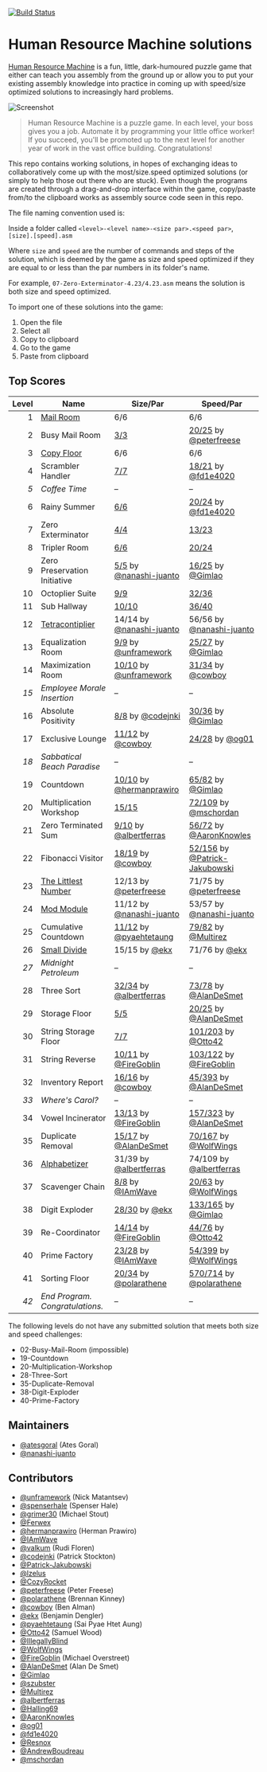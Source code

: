 [![Build Status](https://travis-ci.org/atesgoral/hrm-solutions.svg?branch=master)](https://travis-ci.org/atesgoral/hrm-solutions)

# Human Resource Machine solutions

[Human Resource Machine](http://tomorrowcorporation.com/humanresourcemachine) is a fun, little, dark-humoured puzzle game that either can teach you assembly from the ground up or allow you to put your existing assembly knowledge into practice in coming up with speed/size optimized solutions to increasingly hard problems.

![Screenshot](http://tomorrowcorporation.com/blog/wp-content/themes/tcTheme2/images/hrm/screenshots/hrm_04.png)

> Human Resource Machine is a puzzle game. In each level, your boss gives you a job. Automate it by programming your little office worker! If you succeed, you'll be promoted up to the next level for another year of work in the vast office building. Congratulations!

This repo contains working solutions, in hopes of exchanging ideas to collaboratively come up with the most/size.speed optimized solutions (or simply to help those out there who are stuck). Even though the programs are created through a drag-and-drop interface within the game, copy/paste from/to the clipboard works as assembly source code seen in this repo.

The file naming convention used is:

Inside a folder called `<level>-<level name>-<size par>.<speed par>`, `[size].[speed].asm`

Where `size` and `speed` are the number of commands and steps of the solution, which is deemed by the game as size and speed optimized if they are equal to or less than the par numbers in its folder's name.

For example, `07-Zero-Exterminator-4.23/4.23.asm` means the solution is both size and speed optimized.

To import one of these solutions into the game:

1. Open the file
2. Select all
3. Copy to clipboard
4. Go to the game
5. Paste from clipboard

## Top Scores

| Level | Name | Size/Par | Speed/Par |
| ----: | ---- | -------- | --------- |
| 1 | [Mail Room](01-Mail-Room-6.6/6.6.asm) | 6/6 | 6/6 |
| 2 | Busy Mail Room | [3/3](02-Busy-Mail-Room-3.25/3.30.asm) | [20/25](02-Busy-Mail-Room-3.25/26.20.specific-peterfreese.asm) by [@peterfreese](https://github.com/peterfreese) |
| 3 | [Copy Floor](03-Copy-Floor-6.6/6.6.asm) | 6/6 | 6/6 |
| 4 | Scrambler Handler | [7/7](04-Scrambler-Handler-7.21/7.21.asm) | [18/21](04-Scrambler-Handler-7.21/18.18.specific-fd1e4020.asm) by [@fd1e4020](https://github.com/fd1e4020) |
| _5_ | _Coffee Time_ | &ndash; | &ndash; |
| 6 | Rainy Summer | [6/6](06-Rainy-Summer-6.24/6.24.asm) | [20/24](06-Rainy-Summer-6.24/25.20.specific-fd1e4020.asm) by [@fd1e4020](https://github.com/fd1e4020) |
| 7 | Zero Exterminator | [4/4](07-Zero-Exterminator-4.23/4.23.asm) | [13/23](07-Zero-Exterminator-4.23/14.13.specific.asm) |
| 8 | Tripler Room | [6/6](08-Tripler-Room-6.24/6.24.asm) | [20/24](08-Tripler-Room-6.24/20.20.specific.asm) |
| 9 | Zero Preservation Initiative | [5/5](09-Zero-Preservation-Initiative-5.25/5.25-nanashi-juanto.asm) by [@nanashi-juanto](https://github.com/nanashi-juanto) | [16/25](09-Zero-Preservation-Initiative-5.25/18.16.specific-Gimlao.asm) by [@Gimlao](https://github.com/Gimlao) |
| 10 | Octoplier Suite | [9/9](10-Octoplier-Suite-9.36/9.36.asm) | [32/36](10-Octoplier-Suite-9.36/32.32.specific.asm) |
| 11 | Sub Hallway | [10/10](11-Sub-Hallway-10.40/10.40.asm) | [36/40](11-Sub-Hallway-10.40/36.36.specific.asm) |
| 12 | [Tetracontiplier](12-Tetracontiplier-14.56/14.56-nanashi-juanto.asm) | 14/14 by [@nanashi-juanto](https://github.com/nanashi-juanto) | 56/56 by [@nanashi-juanto](https://github.com/nanashi-juanto) |
| 13 | Equalization Room | [9/9](13-Equalization-Room-9.27/9.27-unframework.asm) by [@unframework](https://github.com/unframework) | [25/27](13-Equalization-Room-9.27/14.26-Gimlao.asm) by [@Gimlao](https://github.com/Gimlao) |
| 14 | Maximization Room | [10/10](14-Maximization-Room-10.34/10.34-unframework.asm) by [@unframework](https://github.com/unframework) | [31/34](14-Maximization-Room-10.34/10.31-cowboy.asm) by [@cowboy](https://github.com/cowboy) |
| _15_ | _Employee Morale Insertion_ | &ndash; | &ndash; |
| 16 | Absolute Positivity | [8/8](16-Absolute-Positivity-8.36/8.34-codejnki.asm) by [@codejnki](https://github.com/codejnki) | [30/36](16-Absolute-Positivity-8.36/13.30-Gimlao.asm) by [@Gimlao](https://github.com/Gimlao) |
| 17 | Exclusive Lounge | [11/12](17-Exclusive-Lounge-12.28/11.29-cowboy.asm) by [@cowboy](https://github.com/cowboy) | [24/28](17-Exclusive-Lounge-12.28/29.24-og01.asm) by [@og01](https://github.com/og01) |
| _18_ | _Sabbatical Beach Paradise_ | &ndash; | &ndash; |
| 19 | Countdown | [10/10](19-Countdown-10.82/10.114-hermanprawiro.asm) by [@hermanprawiro](https://github.com/hermanprawiro) | [65/82](19-Countdown-10.82/61.65.specific-Gimlao.asm) by [@Gimlao](https://github.com/Gimlao) |
| 20 | Multiplication Workshop | [15/15](20-Multiplication-Workshop-15.109/15.164.asm) | [72/109](20-Multiplication-Workshop-15.109/157.72.specific-mschordan.asm) by [@mschordan](https://github.com/mschordan) |
| 21 | Zero Terminated Sum | [9/10](21-Zero-Terminated-Sum-10.72/9.92-albertferras.asm) by [@albertferras](https://github.com/albertferras) | [56/72](21-Zero-Terminated-Sum-10.72/26.56.specific-AaronKnowles.asm) by [@AaronKnowles](https://github.com/AaronKnowles) |
| 22 | Fibonacci Visitor | [18/19](22-Fibonacci-Visitor-19.156/18.154-cowboy.asm) by [@cowboy](https://github.com/cowboy) | [ 52/156](22-Fibonacci-Visitor-19.156/175.52-Patrick-Jakubowski.asm) by [@Patrick-Jakubowski](https://github.com/Patrick-Jakubowski) |
| 23 | [The Littlest Number](23-The-Littlest-Number-13.75/12.71-peterfreese.asm) | 12/13 by [@peterfreese](https://github.com/peterfreese) | 71/75 by [@peterfreese](https://github.com/peterfreese) |
| 24 | [Mod Module](24-Mod-Module-12.57/11.53-nanashi-juanto.asm) | 11/12 by [@nanashi-juanto](https://github.com/nanashi-juanto) | 53/57 by [@nanashi-juanto](https://github.com/nanashi-juanto) |
| 25 | Cumulative Countdown | [11/12](25-Cumulative-Countdown-12.82/11.82-pyaehtetaung.asm) by [@pyaehtetaung](https://github.com/pyaehtetaung) | [79/82](25-Cumulative-Countdown-12.82/12.79-Multirez.asm) by [@Multirez](https://github.com/Multirez) |
| 26 | [Small Divide](26-Small-Divide-15.76/15.71-ekx.asm) | 15/15 by [@ekx](https://github.com/ekx) | 71/76 by [@ekx](https://github.com/ekx) |
| _27_ | _Midnight Petroleum_ | &ndash; | &ndash; |
| 28 | Three Sort | [32/34](28-Three-Sort-34.78/32.128-albertferras.asm) by [@albertferras](https://github.com/albertferras) | [73/78](28-Three-Sort-34.78/62.73-AlanDeSmet.asm) by [@AlanDeSmet](https://github.com/AlanDeSmet) |
| 29 | Storage Floor | [5/5](29-Storage-Floor-5.25/5.25.asm) | [20/25](29-Storage-Floor-5.25/20.20.specific-AlanDeSmet.asm) by [@AlanDeSmet](https://github.com/AlanDeSmet) |
| 30 | String Storage Floor | [7/7](30-String-Storage-Floor-7.203/7.203.asm) | [101/203](30-String-Storage-Floor-7.203/79.101.exploit-Otto42.asm) by [@Otto42](https://github.com/Otto42) |
| 31 | String Reverse | [10/11](31-String-Reverse-11.122/10.121-FireGoblin.asm) by [@FireGoblin](https://github.com/FireGoblin) | [103/122](31-String-Reverse-11.122/14.103-FireGoblin.asm) by [@FireGoblin](https://github.com/FireGoblin) |
| 32 | Inventory Report | [16/16](32-Inventory-Report-16.393/16.377-cowboy.asm) by [@cowboy](https://github.com/cowboy) | [45/393](32-Inventory-Report-16.393/30.45-AlanDeSmet.asm) by [@AlanDeSmet](https://github.com/AlanDeSmet) |
| _33_ | _Where's Carol?_ | &ndash; | &ndash; |
| 34 | Vowel Incinerator | [13/13](34-Vowel-Incinerator-13.323/13.316-FireGoblin.asm) by [@FireGoblin](https://github.com/FireGoblin) | [157/323](34-Vowel-Incinerator-13.323/19.157-AlanDeSmet.asm) by [@AlanDeSmet](https://github.com/AlanDeSmet) |
| 35 | Duplicate Removal | [15/17](35-Duplicate-Removal-17.167/15.188-AlanDeSmet.asm) by [@AlanDeSmet](https://github.com/AlanDeSmet) | [70/167](35-Duplicate-Removal-17.167/48.70-WolfWings.asm) by [@WolfWings](https://github.com/WolfWings) |
| 36 | [Alphabetizer](36-Alphabetizer-39.109/31.74-albertferras.asm) | 31/39 by [@albertferras](https://github.com/albertferras) | 74/109 by [@albertferras](https://github.com/albertferras) |
| 37 | Scavenger Chain | [8/8](37-Scavenger-Chain-8.63/8.63-IAmWave.asm) by [@IAmWave](https://github.com/IAmWave) | [20/63](37-Scavenger-Chain-8.63/32.20.exploit-WolfWings.asm) by [@WolfWings](https://github.com/WolfWings) |
| 38 | Digit Exploder | [28/30](38-Digit-Exploder-30.165/28.215-ekx.asm) by [@ekx](https://github.com/ekx) | [133/165](38-Digit-Exploder-30.165/105.133-Gimlao.asm) by [@Gimlao](https://github.com/Gimlao) |
| 39 | Re-Coordinator | [14/14](39-Re-Coordinator-14.76/14.73-FireGoblin.asm) by [@FireGoblin](https://github.com/FireGoblin) | [44/76](39-Re-Coordinator-14.76/35.44-Otto42.asm) by [@Otto42](https://github.com/Otto42) |
| 40 | Prime Factory | [23/28](40-Prime-Factory-28.399/23.474-IAmWave.asm) by [@IAmWave](https://github.com/IAmWave) | [54/399](40-Prime-Factory-28.399/127.54.specific-WolfWings.asm) by [@WolfWings](https://github.com/WolfWings) |
| 41 | Sorting Floor | [20/34](41-Sorting-Floor-34.714/20.689-polarathene.asm) by [@polarathene](https://github.com/polarathene) | [570/714](41-Sorting-Floor-34.714/33.570-polarathene.asm) by [@polarathene](https://github.com/polarathene) |
| _42_ | _End Program. Congratulations._ | &ndash; | &ndash; |

The following levels do not have any submitted solution that meets both size and speed challenges:
* 02-Busy-Mail-Room (impossible)
* 19-Countdown
* 20-Multiplication-Workshop
* 28-Three-Sort
* 35-Duplicate-Removal
* 38-Digit-Exploder
* 40-Prime-Factory

## Maintainers

* [@atesgoral](https://github.com/atesgoral) (Ates Goral)
* [@nanashi-juanto](https://github.com/nanashi-juanto)

## Contributors

* [@unframework](https://github.com/unframework) (Nick Matantsev)
* [@spenserhale](https://github.com/spenserhale) (Spenser Hale)
* [@grimer30](https://github.com/grimer30) (Michael Stout)
* [@Ferwex](https://github.com/Ferwex)
* [@hermanprawiro](https://github.com/hermanprawiro) (Herman Prawiro)
* [@IAmWave](https://github.com/IAmWave)
* [@valkum](https://github.com/valkum) (Rudi Floren)
* [@codejnki](https://github.com/codejnki) (Patrick Stockton)
* [@Patrick-Jakubowski](https://github.com/Patrick-Jakubowski)
* [@lzelus](https://github.com/lzelus)
* [@CozyRocket](https://github.com/CozyRocket)
* [@peterfreese](https://github.com/peterfreese) (Peter Freese)
* [@polarathene](https://github.com/polarathene) (Brennan Kinney)
* [@cowboy](https://github.com/cowboy) (Ben Alman)
* [@ekx](https://github.com/ekx) (Benjamin Dengler)
* [@pyaehtetaung](https://github.com/pyaehtetaung) (Sai Pyae Htet Aung)
* [@Otto42](https://github.com/Otto42) (Samuel Wood)
* [@IllegallyBlind](https://github.com/IllegallyBlind)
* [@WolfWings](https://github.com/WolfWings)
* [@FireGoblin](https://github.com/FireGoblin) (Michael Overstreet)
* [@AlanDeSmet](https://github.com/AlanDeSmet) (Alan De Smet)
* [@Gimlao](https://github.com/Gimlao)
* [@szubster](https://github.com/szubster)
* [@Multirez](https://github.com/Multirez)
* [@albertferras](https://github.com/albertferras)
* [@Halling69](https://github.com/Halling69)
* [@AaronKnowles](https://github.com/AaronKnowles)
* [@og01](https://github.com/og01)
* [@fd1e4020](https://github.com/fd1e4020)
* [@Resnox](https://github.com/Resnox)
* [@AndrewBoudreau](https://github.com/andrewboudreau)
* [@mschordan](https://github.com/mschordan)
